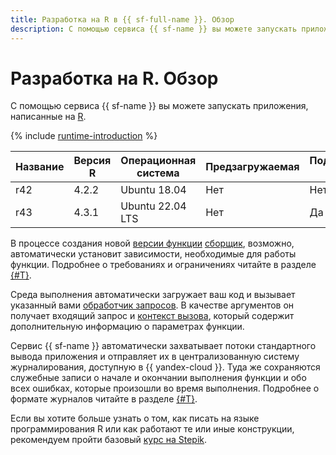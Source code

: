 ```yaml
---
title: Разработка на R в {{ sf-full-name }}. Обзор
description: С помощью сервиса {{ sf-name }} вы можете запускать приложения, написанные на R. Сервис предоставляет среду выполнения с версией языка 4.0.5 и операционной системой Ubuntu 18.04.
---
```


# Разработка на R. Обзор

С помощью сервиса {{ sf-name }} вы можете запускать приложения, написанные на [R](https://www.r-project.org/index.html).

{% include [runtime-introduction](../../../_includes/functions/runtime-introduction.md) %}

| Название | Версия R | Операционная <br>система | Предзагружаемая | Поддерживается сервисом |
|----|----|----|----|----|
| r42 | 4.2.2 | Ubuntu 18.04 | Нет | Нет |
| r43 | 4.3.1 | Ubuntu 22.04 LTS | Нет | Да |

В процессе создания новой [версии функции](../../concepts/function.md#version) [сборщик](../../concepts/builder.md), возможно, автоматически установит зависимости, необходимые для работы функции. Подробнее о требованиях и ограничениях читайте в разделе [{#T}](dependencies.md).

Среда выполнения автоматически загружает ваш код и вызывает указанный вами [обработчик запросов](handler.md). В качестве аргументов он получает входящий запрос и [контекст вызова](context.md), который содержит дополнительную информацию о параметрах функции.

Сервис {{ sf-name }} автоматически захватывает потоки стандартного вывода приложения и отправляет их в централизованную систему журналирования, доступную в {{ yandex-cloud }}. Туда же сохраняются служебные записи о начале и окончании выполнения функции и обо всех ошибках, которые произошли во время выполнения. Подробнее о формате журналов читайте в разделе [{#T}](logging.md).

Если вы хотите больше узнать о том, как писать на языке программирования R или как работают те или иные конструкции, рекомендуем пройти базовый [курс на Stepik](https://stepik.org/course/497/promo).
